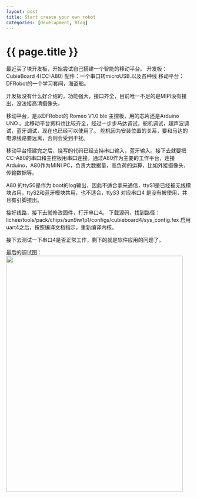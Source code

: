 ```yaml
---
layout: post
title: Start create your own robot
categories: [Development, Blog]
---
```


{{ page.title }}
================
最近买了块开发板，开始尝试自己搭建一个智能的移动平台。
开发板：CubieBoard 4(CC-A80)
配件：一个串口转microUSB.以及各种线
移动平台：DFRobot的一个学习套间，海盗船。

开发板没有什么好介绍的，功能强大，接口齐全，目前唯一不足的是MIPI没有接出，没法接高清摄像头。

移动平台，是以DFRobot的 Romeo V1.0 ble 主控板，用的芯片还是Arduino UNO 。此移动平台资料也比较齐全，经过一步步马达调试，舵机调试，超声波调试，蓝牙调试，现在也已经可以使用了。 舵机因为安装位置的关系，要和马达的电源线路要远离，否则会受到干扰。 

移动平台搭建完之后，烧写的代码已经支持串口输入，蓝牙输入。接下去就要把CC-A80的串口和主控板用串口连接，通过A80作为主要的工作平台，连接Arduino，A80作为MINI PC，负责大数据量，高负荷的运算，比如外接摄像头，传输数据等。

A80 的ttyS0是作为 boot的log输出，因此不适合拿来通信，ttyS1是已经被无线模块占用，ttyS2和蓝牙模块共用，也不适合，ttyS3 对应串口4 是没有被使用，并且有引脚接出。

接好线路，接下去就修改固件，打开串口4。
下载源码，找到路径：
lichee/tools/pack/chips/sun9iw1p1/configs/cubieboard4/sys_config.fex 
启用uart4之后，按照编译文档指示，重新编译内核。

接下去测试一下串口4是否正常工作，剩下的就是软件应用的问题了。


最后的调试图：
<image src="http://gqjjqg.github.io/images/IMG_20150529_172617.jpg" width="480" height="640" />

